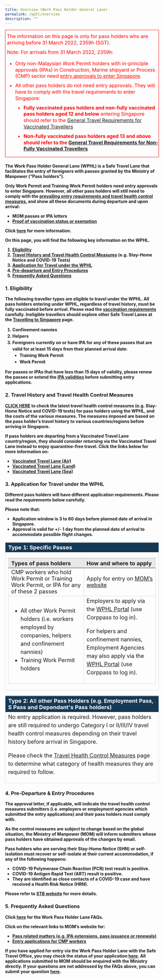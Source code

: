 ```yaml
---
title: Overview (Work Pass Holder General Lane)
permalink: /wphl/overview
description: ""
---
```

<div style="padding-left: 5px; margin-bottom:20px; font-size:16px; line-height:1.0; color:red; border-style: solid; border-width: 1px;">
	<p style="font-size:16px; margin-top:10px; margin-bottom:0px;line-height:1.3; color:red;">The information on this page is only for pass holders who are arriving before 31 March 2022, 2359h (SGT).</p>
	<p style="font-size:16px; margin-top:10px; margin-bottom:0px;line-height:1.3; color:red;">Note: For arrivals from 31 March 2022, 2359h:	</p>
	<ol style="list-style-type:disc;">
		<li style="font-size:16px; margin-top:10px; margin-bottom:0px;line-height:1.3; color:red;">Only non-Malaysian Work Permit holders with in-principle approvals (IPAs) in Construction, Marine shipyard or Process (CMP) sector need <u>entry approvals to enter Singapore</u>. </li>
			<li style="font-size:16px; margin-top:10px; margin-bottom:0px;line-height:1.3; color:red;">All other pass holders do not need entry approvals. They will have to comply with the travel requirements to enter Singapore:
		<ol style="list-style-type:disc;">
			<li style="font-size:16px; margin-top:10px; margin-bottom:0px;line-height:1.3; color:red;"><b>Fully vaccinated pass holders and non-fully vaccinated pass holders aged 12 and below</b> entering Singapore should refer to the <a href="/arriving/general-travel/fully-vaccinated" target="_blank">General Travel Requirements for Vaccinated Travellers</a></li>
			<li style="font-size:16px; margin-top:10px; margin-bottom:0px;line-height:1.3; color:red;"><b>Non-fully vaccinated pass holders aged 13 and above should refer to the <a href="/arriving/general-travel/non-fully-vaccinatedd" target="_blank">General Travel Requirements for Non-Fully Vaccinated Travellers</a></li>
				</ol>
		</li>
	</ol>
</div>
	
<!--<div style="padding-left: 5px; padding-bottom: 20px; padding-top: 20px; margin-bottom:20px; font-size:16px; line-height:1.0; color:red; border-style: solid; border-width: 1px;">
	<p style="font-size:16px; margin-top:0px; margin-bottom:0px;line-height:1.5;"><b><span style="color:red;">NOTE:</span> </b><b><span style="color:black;">If you hold a valid entry approval letter under the Work Pass Holder Lane but wish to apply to enter under the Vaccinated Travel Lane (VTL), please write in via the <a href="http://go.gov.sg/sto-enquiry" target="_blank">SafeTravel Enquiry Form</a> for assistance. All short-term visitors and long-term pass holders are required to have a Vaccinated Travel Pass and fulfil VTL conditions in order to qualify for quarantine-free travel under the VTL. Click for more information on the <a href="/vtl/requirements-and-process" target="_blank">VTL (Air)</a> or <a href="/vtl-land/overview" target="_blank">VTL (Land)</a>.</span></b></p>
	</div>-->
	
The Work Pass Holder General Lane (WPHL) is a Safe Travel Lane that facilitates the entry of foreigners with passes granted by the Ministry of Manpower (“Pass holders”).

<b>Only</b> Work Permit and Training Work Permit holders <b>need entry approvals</b> to enter Singapore. However, all other pass holders will still need to comply with the <a href="/wphl/shn-and-swab-summary" target="_blank">prevailing entry requirements and travel health control measures</a>, and show <b>all these</b> documents during departure and upon arrival:

- MOM passes or IPA letters
- <a href="https://www.mom.gov.sg/covid-19/vaccination-requirements-as-a-condition-for-mom-passes" target="_blank">Proof of vaccination status or exemption</a>

<b>Click <a href="https://www.mom.gov.sg/newsroom/press-releases/2022/0216-removal-of-entry-approval-requirements-for-certain-eligible-ltphs" target="_blank">here</a> for more information.</b>


On this page, you will find the following key information on the WPHL. 

<ol style="list-style-type:decimal;">
<li><a href="#eligibility">Eligibility</a></li>
<li><a href="#hcm">Travel History and Travel Health Control Measures</a> (e.g. Stay-Home Notice and COVID-19 Tests)</li>
<li><a href="#application">Application for Travel under the WPHL</a></li>
<li><a href="#PDEntry">Pre-departure and Entry Procedures</a></li>
<li><a href="#FAQ">Frequently Asked Questions</a></li>
</ol>

<div id="eligibility"></div>

### 1. Eligibility

The following traveller types are eligible to travel under the WPHL. All pass holders entering under WPHL, regardless of travel history, must be fully vaccinated before arrival. Please read the <a href="/wphl/vaccination-requirements" target="_blank">vaccination requirements</a> carefully. Ineligible travellers should explore other Safe Travel Lanes at the <a href="/arriving/overview" target="_blank">Travelling to Singapore</a> page.

<ol style="list-style-type:decimal;">
<li style="line-height:1.5;">Confinement nannies</li>
<li style="line-height:1.5;">Helpers</li>
<li style="line-height:1.5;">Foreigners currently on or have IPA for any of these passes that are valid for at least 15 days from their planned arrival date:
<ol style="list-style-type:disc;">
<li style="line-height:1.5;">Training Work Permit</li>
<li style="line-height:1.5;">Work Permit</li>
	</ol>
	</li>
</ol>

For passes or IPAs that have less than 15 days of validity, please renew the passes or extend the <a href="https://www.mom.gov.sg/faq/work-pass-general/how-do-i-extend-the-validity-of-an-in-principle-approval-ipa" target="_blank">IPA validities</a> before submitting entry applications.

<div id="hcm"></div>

### 2.	Travel History and Travel Health Control Measures 

<a href="/wphl/shn-and-swab-summary" target="_blank">CLICK HERE</a> to check the latest travel health control measures (e.g. Stay-Home Notice and COVID-19 tests) for pass holders using the WPHL, and the costs of the various measures. The measures imposed are based on the pass holder’s travel history to various countries/regions before arriving in Singapore.

If pass holders are departing from a Vaccinated Travel Lane country/region, they should consider returning via the Vaccinated Travel Lane instead to enjoy quarantine-free travel. Click the links below for more information on: 

-	<a href="/vtl/requirements-and-process" target="_blank">Vaccinated Travel Lane (Air)</a>
-	<a href="/vtl-land/overview" target="_blank">Vaccinated Travel Lane (Land)</a>
-	<a href="/vtl-sea/overview" target="_blank">Vaccinated Travel Lane (Sea)</a>

<div id="application"></div>

### 3.  Application for Travel under the WPHL

Different pass holders will have different application requirements. Please read the requirements below carefully. 

Please note that:
- Application window is 3 to 60 days before planned date of arrival in Singapore.
- Approval is valid for +/- 1 day from the planned date of arrival to accommodate possible flight changes.


<table>
<thead>
<tr>
<th style="font-size:18px; border-top:3px solid #D8D8D8; border-left:1px solid #D8D8D8; border-right:1px solid #D8D8D8; background-color:#153855; color:white;text-align:left;"><b>Type 1: Specific Passes</b></th>
</tr>
</thead>
<tbody>
	<tr>
		<td style="font-size:18px; border-bottom:1px solid #D8D8D8; border-left:1px solid #D8D8D8;border-right:1px solid #D8D8D8;"><table>
<thead>
<tr>
<th style="font-size:18px; border-top:3px solid #D8D8D8; border-left:1px solid #D8D8D8; border-right:1px solid #D8D8D8; background-color:#E8E8E8; text-align:left;"><b>Types of pass holders</b></th>
	<th style="font-size:18px; border-top:3px solid #D8D8D8; border-left:1px solid #D8D8D8; border-right:1px solid #D8D8D8; background-color:#E8E8E8; text-align:left;"><b>How and where to apply</b></th>
</tr>
</thead>
<tbody>
			<tr>
		<td style="font-size:18px; border-bottom:1px solid #D8D8D8; border-left:1px solid #D8D8D8;border-right:1px solid #D8D8D8;">CMP workers who hold Work Permit or Training Work Permit, or IPA for any of these 2 passes
		</td>
		<td style="font-size:18px; border-bottom:1px solid #D8D8D8; border-left:1px solid #D8D8D8;border-right:1px solid #D8D8D8;">Apply for entry on <a href="https://www.mom.gov.sg/covid-19/entry-approval-requirements" target="_blank">MOM’s website</a>
</td>
	</tr>
		<tr>
		<td style="font-size:18px; border-bottom:1px solid #D8D8D8; border-left:1px solid #D8D8D8;border-right:1px solid #D8D8D8;">
<ol style="list-style-type:disc;">
	<li style="font-size:18px; margin-top:0px; line-height:1.5;">All other Work Permit holders (i.e. workers employed by companies, helpers and confinement nannies)</li>
		<li style="font-size:18px; margin-top:0px; line-height:1.5;">Training Work Permit holders</li>
			</ol>
		</td>
		<td style="font-size:18px; border-bottom:1px solid #D8D8D8; border-left:1px solid #D8D8D8;border-right:1px solid #D8D8D8; vertical-align:middle;"><p style="font-size:18px; margin-top:0px; line-height:1.5;">Employers to apply via the <a href="https://eservices.ica.gov.sg/STO/" target="_blank">WPHL Portal</a> (use Corppass to log in).</p>
<p style="font-size:18px; margin-top:0px; line-height:1.5;">For helpers and confinement nannies, Employment Agencies may also apply via the <a href="https://eservices.ica.gov.sg/STO/" target="_blank">WPHL Portal</a> (use Corppass to log in).</p>
</td>
	</tr>
	</tbody>
	</table>
		</td>
	</tr>
	</tbody>
	</table>

<table>
<thead>
<tr>
<th style="font-size:18px; border-top:3px solid #D8D8D8; border-left:1px solid #D8D8D8; border-right:1px solid #D8D8D8; background-color:#153855; color:white;text-align:left;"><b>Type 2: All other Pass Holders (e.g. Employment Pass, S Pass and Dependant's Pass holders)</b></th>
</tr>
</thead>
<tbody>
	<tr>
		<td style="font-size:18px; border-bottom:1px solid #D8D8D8; border-left:1px solid #D8D8D8;border-right:1px solid #D8D8D8;">
<p style="font-size:18px; margin-top:0px; line-height:1.5;">No entry application is required. However, pass holders are still required to undergo Category I or II/III/IV travel health control measures depending on their travel history before arrival in Singapore.</p>
<p style="font-size:18px; margin-top:0px; line-height:1.5;">Please check the <a href="/shn-and-swab-summary" target="_blank">Travel Health Control Measures</a> page to determine what category of health measures they are required to follow.</p>
		</td>
	</tr>
	</tbody>
	</table>


<div id="PDEntry"></div>

### 4. Pre-Departure & Entry Procedures

The approval letter, if applicable, will indicate the travel health control measures submitters (i.e. employers or employment agencies which submitted the entry applications) and their pass holders must comply with.

As the control measures are subject to change based on the global situation, the Ministry of Manpower (MOM) will inform submitters whose pass holders have obtained approvals of the changes by email.

Pass holders who are serving their Stay-Home Notice (SHN) or self-isolation must recover or self-isolate at their current accommodation, if any of the following happens: 
- COVID-19 Polymerase Chain Reaction (PCR) test result is positive.
- COVID-19 Antigen Rapid Test (ART) result is positive.
- They are identified as close contacts of a COVID-19 case and have received a Health Risk Notice (HRN).

Please refer to <a href="https://www.stb.gov.sg/content/stb/en/media-centre/media-releases/REVISED-PROTOCOLS-FOR-TRAVELLERS-RESIDING-IN-HOTELS-WHO-TEST-POSITIVE-FOR-COVID-19-OR-ARE-IDENTIFIED-AS-CLOSE-CONTACTS-OF-COVID-19-CASES.html" target="_blank">STB website</a> for more details.


<div id="FAQ"></div>

### 5. Frequently Asked Questions

Click <a href="/wphl/faq" target="_blank">here</a> for the Work Pass Holder Lane FAQs.

Click on the relevant links to MOM’s website for:

- <a href="https://www.mom.gov.sg/" target="_blank">Pass related matters (e.g. IPA extensions, pass issuance or renewals)</a>
- <a href="https://www.mom.gov.sg/covid-19/entry-approval-requirements" target="_blank">Entry applications for CMP workers</a>

If you have applied for entry via the Work Pass Holder Lane with the Safe Travel Office, you may check the status of your application <a href="https://eservices.ica.gov.sg/STO/safeTravel/enquiry" target="_blank">here</a>. All applications submitted to MOM should be enquired with the Ministry directly. If your questions are not addressed by the FAQs above, you can submit your question <a href="https://go.gov.sg/sto-enquiry" target="_blank">here</a>.
